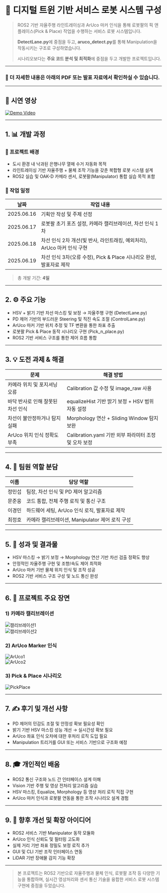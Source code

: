# 🤖 디지털 트윈 기반 서비스 로봇 시스템 구성

> ROS2 기반 자율주행 라인트레이싱과 ArUco 마커 인식을 통해 로봇팔의 픽 앤 플레이스(Pick & Place) 작업을 수행하는 서비스 로봇 시스템입니다.  
> 
> **DetectLane.py**에 중점을 두고, **aruco_detect.py**를 통해 Manipulation을 작동시키는 구조로 구성하였습니다.  
> 
> 시나리오보다는 **주요 코드 분석 및 최적화**에 중점을 두고 개발한 프로젝트입니다.

---

### 📄 더 자세한 내용은 아래의 PDF 또는 발표 자료에서 확인하실 수 있습니다.

---

## 🎥 시연 영상  
[![Demo Video](https://img.youtube.com/vi/JMnDxCcO9bU/0.jpg)](https://youtube.com/shorts/JMnDxCcO9bU?feature=share)

---

## 1. 📊 개발 과정

### 📌 프로젝트 배경

- 도시 환경 내 낙과된 은행나무 열매 수거 자동화 목적
- 라인트레이싱 기반 자율주행 + 물체 조작 기능을 갖춘 복합형 로봇 시스템 설계
- ROS2 실습 및 OAK-D 카메라 센서, 로봇팔(Manipulator) 통합 실습 목적 포함

### 📅 작업 일정

| 날짜 | 작업 내용 |
|------|-----------|
| 2025.06.16 | 기획안 작성 및 주제 선정 |
| 2025.06.17 | 로봇팔 초기 포즈 설정, 카메라 캘리브레이션, 차선 인식 1차 |
| 2025.06.18 | 차선 인식 2차 개선(빛 반사, 라인트래킹, 예외처리), ArUco 마커 인식 구현 |
| 2025.06.19 | 차선 인식 3차(오류 수정), Pick & Place 시나리오 완성, 발표자료 제작 |

> 총 개발 기간: **4일**

---

## 2. ⚙️ 주요 기능

- HSV + 밝기 기반 차선 마스킹 및 보정 → 자율주행 구현 (DetectLane.py)
- PD 제어 기반의 부드러운 Steering 및 직진 속도 조절 (ControlLane.py)
- ArUco 마커 기반 위치 추정 및 TF 변환을 통한 좌표 추출
- 로봇팔 Pick & Place 동작 시나리오 구현 (Pick_n_place.py)
- ROS2 기반 서비스 구조를 통한 제어 흐름 통합

---

## 3. 💡 도전 과제 & 해결

| 문제 | 해결 방법 |
|------|-----------|
| 카메라 위치 및 포지셔닝 오류 | Calibration 값 수정 및 image_raw 사용 |
| 바닥 반사로 인해 잘못된 차선 인식 | equalizeHist 기반 밝기 보정 + HSV 범위 자동 설정 |
| 차선이 불안정하거나 탐지 실패 | Morphology 연산 + Sliding Window 탐지 보완 |
| ArUco 위치 인식 정확도 부족 | Calibration.yaml 기반 외부 파라미터 조정 및 오차 보정 |

---

## 4. 👥 팀원 역할 분담

| 이름 | 담당 역할 |
|------|-----------|
| 정민섭 | 팀장, 차선 인식 및 PD 제어 알고리즘 |
| 문준웅 | 코드 통합, 전체 주행 로직 및 통신 구조 |
| 이경민 | 하드웨어 세팅, ArUco 인식 로직, 발표자료 제작 |
| 최정호 | 카메라 캘리브레이션, Manipulator 제어 로직 구성 |

---

## 5. 🎯 성과 및 결과물

- HSV 마스킹 → 밝기 보정 → Morphology 연산 기반 차선 검출 정확도 향상
- 안정적인 자율주행 구현 및 조향/속도 제어 최적화
- ArUco 마커 기반 물체 위치 인식 및 조작 성공
- ROS2 기반 서비스 구조 구성 및 노드 통신 완성

---

## 6. 📸 프로젝트 주요 장면

### 1) 카메라 캘리브레이션  
![캘리브레이션1](https://github.com/user-attachments/assets/6becd47b-97c9-4232-ba3e-52231181b117)  
![캘리브레이션2](https://github.com/user-attachments/assets/bf3f3783-5f5d-4dcf-a7fa-a29712724e83)

### 2) ArUco Marker 인식  
![ArUco1](https://github.com/user-attachments/assets/e0323ad8-20b0-4071-be4a-b4a4f49276ae)  
![ArUco2](https://github.com/user-attachments/assets/3b6d4c11-e446-4fc8-adda-8b32225c55b3)

### 3) Pick & Place 시나리오  
![PickPlace](https://github.com/user-attachments/assets/a908ae5a-6856-4fdf-8776-f9ac8c2921f7)

---

## 7. ✍ 후기 및 개선 사항

- PD 제어의 민감도 조절 및 안정성 확보 필요성 확인
- 밝기 기반 HSV 마스킹 성능 개선 → 실시간성 확보 필요
- ArUco 좌표 인식 오차에 대한 후처리 로직 도입 필요
- Manipulation 트리거를 GUI 또는 서비스 기반으로 구조화 예정

---

## 8. 🎓 개인적인 배움

- ROS2 통신 구조와 노드 간 인터페이스 설계 이해
- Vision 기반 주행 및 영상 전처리 알고리즘 실습
- HSV 마스킹, Equalize, Morphology 등 영상 처리 로직 직접 구현
- ArUco 마커 인식과 로봇팔 연동을 통한 조작 시나리오 설계 경험

---

## 9. 🚀 향후 개선 및 확장 아이디어

- ROS2 서비스 기반 Manipulator 동작 모듈화
- ArUco 인식 신뢰도 및 필터링 고도화
- 실제 거리 기반 좌표 정밀도 보정 로직 추가
- GUI 및 CLI 기반 조작 인터페이스 연동
- LiDAR 기반 장애물 감지 기능 확장

---

> 본 프로젝트는 ROS2 기반으로 자율주행과 물체 인식, 로봇팔 조작 등 다양한 기능을 통합하며, 실시간 영상처리와 센서 통신 기술을 융합한 서비스 로봇 시스템 구현에 중점을 두었습니다.
